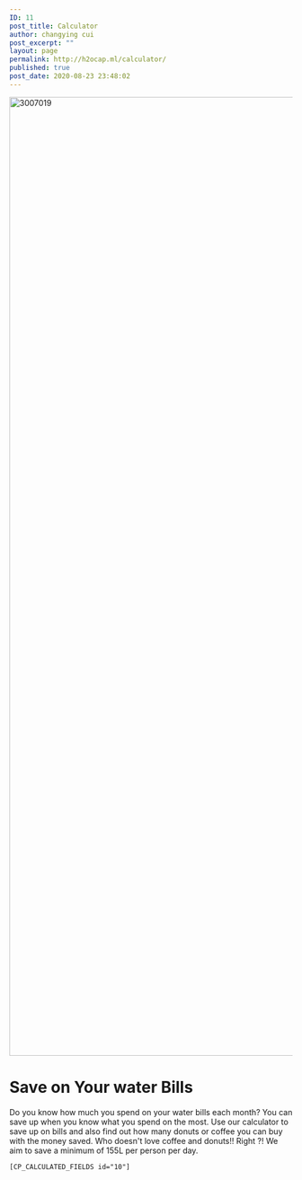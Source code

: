```yaml
---
ID: 11
post_title: Calculator
author: changying cui
post_excerpt: ""
layout: page
permalink: http://h2ocap.ml/calculator/
published: true
post_date: 2020-08-23 23:48:02
---
```

<!-- wp:themify-builder/canvas /--><!--themify_builder_static--><img loading="lazy" width="2560" height="1707" src="http://h2ocap.ml/wp-content/uploads/2020/08/3007019-scaled.jpg" title="3007019" alt="3007019" srcset="http://h2ocap.ml/wp-content/uploads/2020/08/3007019-scaled.jpg 2560w, http://h2ocap.ml/wp-content/uploads/2020/08/3007019-300x200.jpg 300w, http://h2ocap.ml/wp-content/uploads/2020/08/3007019-1024x683.jpg 1024w, http://h2ocap.ml/wp-content/uploads/2020/08/3007019-768x512.jpg 768w, http://h2ocap.ml/wp-content/uploads/2020/08/3007019-1536x1024.jpg 1536w, http://h2ocap.ml/wp-content/uploads/2020/08/3007019-2048x1366.jpg 2048w" sizes="(max-width: 2560px) 100vw, 2560px" />
<h1>Save on Your water Bills<br/></h1>
Do you know how much you spend on your water bills each month? You can save up when you know what you spend on the most. 
Use our calculator to save up on bills and also find out how many donuts or coffee you can buy with the money saved. Who doesn't love coffee and donuts!! Right ?!
We aim to save a minimum of 155L per person per day.

<p><code>[CP_CALCULATED_FIELDS id="10"]</code></p><!--/themify_builder_static-->